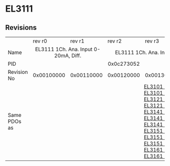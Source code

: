 # EL3111

## Revisions
<table>
<tr>
<td></td>
<td>rev r0</td>
<td>rev r1</td>
<td>rev r2</td>
<td>rev r3</td>
<td>rev r4</td>
</tr>
<tr>
<td>Name</td>
<td colspan=2 align="center">EL3111 1Ch. Ana. Input 0-20mA, Diff.</td>
<td colspan=3 align="center">EL3111 1Ch. Ana. Input 0-20mA DIFF</td>
</tr>
<tr>
<td>PID</td>
<td colspan=5 align="center">0x0c273052</td>
</tr>
<tr>
<td>Revision No</td>
<td>0x00100000</td>
<td>0x00110000</td>
<td>0x00120000</td>
<td>0x00130000</td>
<td>0x00140000</td>
</tr>
<tr>
<td>Same PDOs as</td>
<td colspan=2 align="center"></td>
<td colspan=3 align="center"><a href="EL3101.md">EL3101 rev r2</a><br/><a href="EL3101.md">EL3101 rev r3</a><br/><a href="EL3121.md">EL3121 rev r2</a><br/><a href="EL3121.md">EL3121 rev r3</a><br/><a href="EL3141.md">EL3141 rev r2</a><br/><a href="EL3141.md">EL3141 rev r3</a><br/><a href="EL3141.md">EL3141 rev r4</a><br/><a href="EL3151.md">EL3151 rev r2</a><br/><a href="EL3151.md">EL3151 rev r3</a><br/><a href="EL3151.md">EL3151 rev r4</a><br/><a href="EL3161.md">EL3161 rev r2</a><br/><a href="EL3161.md">EL3161 rev r3</a></td>
</tr>
</table>
